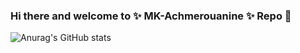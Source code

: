 ### Hi there and welcome to ✨ MK-Achmerouanine ✨ Repo 👋

<!--
**MK-Achmerouanine/MK-Achmerouanine** is a ✨ _special_ ✨ repository because its `README.md` (this file) appears on your GitHub profile.

Here are some ideas to get you started:

- 🔭 I’m currently working on : Fullstack Web projects
- 🌱 I’m currently learning : Mobile Apps
- 👯 I’m looking to collaborate on : 
- 🤔 I’m looking for help with ...
- 💬 Ask me about ...
- 📫 How to reach me: mk.achmerouanine@gmail.com
- 😄 Pronouns: Kabayla
- ⚡ Fun fact: White color is the mixture of all colors 
-->
<!--START_SECTION:waka-->
<!--END_SECTION:waka-->
![Anurag's GitHub stats](https://github-readme-stats.vercel.app/api?username=MK-Achmerouanine&theme=gotham&show_icons=true)
